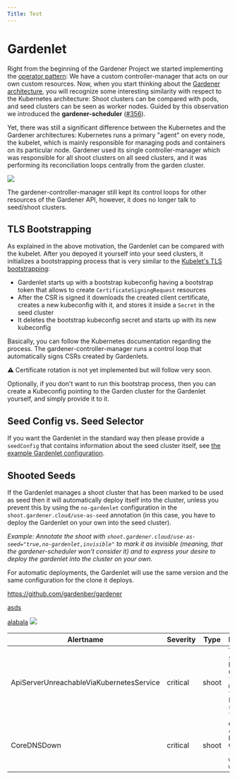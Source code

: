```yaml
---
Title: Test
---
```


# Gardenlet

Right from the beginning of the Gardener Project we started implementing the [operator pattern](https://kubernetes.io/docs/concepts/extend-kubernetes/operator/):
We have a custom controller-manager that acts on our own custom resources.
Now, when you start thinking about the [Gardener architecture](https://github.com/gardener/documentation/wiki/Architecture), you will recognize some interesting similarity with respect to the Kubernetes architecture:
Shoot clusters can be compared with pods, and seed clusters can be seen as worker nodes.
Guided by this observation we introduced the **gardener-scheduler** ([#356](https://github.com/gardener/gardener/issues/356)).

Yet, there was still a significant difference between the Kubernetes and the Gardener architectures:
Kubernetes runs a primary "agent" on every node, the kubelet, which is mainly responsible for managing pods and containers on its particular node.
Gardener used its single controller-manager which was responsible for all shoot clusters on all seed clusters, and it was performing its reconciliation loops centrally from the garden cluster.

![](gardenlet-architecture-similarities.png)

The gardener-controller-manager still kept its control loops for other resources of the Gardener API, however, it does no longer talk to seed/shoot clusters.

## TLS Bootstrapping

As explained in the above motivation, the Gardenlet can be compared with the kubelet.
After you depoyed it yourself into your seed clusters, it initializes a bootstrapping process that is very similar to the [Kubelet's TLS bootstrapping](https://kubernetes.io/docs/reference/command-line-tools-reference/kubelet-tls-bootstrapping/):

* Gardenlet starts up with a bootstrap kubeconfig having a bootstrap token that allows to create `CertificateSigningRequest` resources
* After the CSR is signed it downloads the created client certificate, creates a new kubeconfig with it, and stores it inside a `Secret` in the seed cluster
* It deletes the bootstrap kubeconfig secret and starts up with its new kubeconfig

Basically, you can follow the Kubernetes documentation regarding the process.
The gardener-controller-manager runs a control loop that automatically signs CSRs created by Gardenlets.

:warning: Certificate rotation is not yet implemented but will follow very soon.

Optionally, if you don't want to run this bootstrap process, then you can create a Kubeconfig pointing to the Garden cluster for the Gardenlet yourself, and simply provide it to it.

## Seed Config vs. Seed Selector

If you want the Gardenlet in the standard way then please provide a `seedConfig` that contains information about the seed cluster itself, see [the example Gardenlet configuration](../../example/20-componentconfig-gardenlet.yaml#L69-L102).

## Shooted Seeds

If the Gardenlet manages a shoot cluster that has been marked to be used as seed then it will automatically deploy itself into the cluster, unless you prevent this by using the `no-gardenlet` configuration in the `shoot.gardener.cloud/use-as-seed` annotation (in this case, you have to deploy the Gardenlet on your own into the seed cluster).

*Example: Annotate the shoot with `shoot.gardener.cloud/use-as-seed="true,no-gardenlet,invisible"` to mark it as invisible (meaning, that the gardener-scheduler won't consider it) and to express your desire to deploy the gardenlet into the cluster on your own.*

For automatic deployments, the Gardenlet will use the same version and the same configuration for the clone it deploys.

https://github.com/gardenber/gardener

<p>

  [asds](https://github.com/gardener/gardener)

  <a href="https://github.com">alabala</a> <img src="../images/logo.png">

</p>

|Alertname|Severity|Type|Description|
|---|---|---|---|
|ApiServerUnreachableViaKubernetesService|critical|shoot|`The Api server has been unreachable for 3 minutes via the kubernetes service in the shoot.`|
|CoreDNSDown|critical|shoot|`CoreDNS could not be found. Cluster DNS resolution will not work.`|